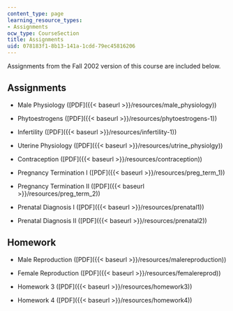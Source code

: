 ```yaml
---
content_type: page
learning_resource_types:
- Assignments
ocw_type: CourseSection
title: Assignments
uid: 078183f1-8b13-141a-1cdd-79ec45816206
---
```


Assignments from the Fall 2002 version of this course are included below.

Assignments
-----------

*   Male Physiology ([PDF]({{< baseurl >}}/resources/male_physiology))
    
*   Phytoestrogens ([PDF]({{< baseurl >}}/resources/phytoestrogens-1))
    
*   Infertility ([PDF]({{< baseurl >}}/resources/infertility-1))
    
*   Uterine Physiology ([PDF]({{< baseurl >}}/resources/utrine_physiolgy))
    
*   Contraception ([PDF]({{< baseurl >}}/resources/contraception))
    
*   Pregnancy Termination I ([PDF]({{< baseurl >}}/resources/preg_term_1))
    
*   Pregnancy Termination II ([PDF]({{< baseurl >}}/resources/preg_term_2))
    
*   Prenatal Diagnosis I ([PDF]({{< baseurl >}}/resources/prenatal1))
    
*   Prenatal Diagnosis II ([PDF]({{< baseurl >}}/resources/prenatal2))
    

Homework
--------

*   Male Reproduction ([PDF]({{< baseurl >}}/resources/malereproduction))
    
*   Female Reproduction ([PDF]({{< baseurl >}}/resources/femalereprod))
    
*   Homework 3 ([PDF]({{< baseurl >}}/resources/homework3))
    
*   Homework 4 ([PDF]({{< baseurl >}}/resources/homework4))